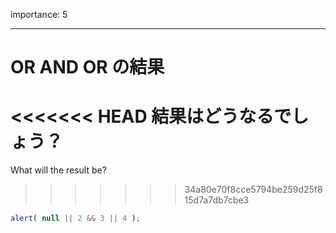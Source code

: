 importance: 5

---

# OR AND OR の結果

<<<<<<< HEAD
結果はどうなるでしょう？
=======
What will the result be?
>>>>>>> 34a80e70f8cce5794be259d25f815d7a7db7cbe3

```js
alert( null || 2 && 3 || 4 );
```
